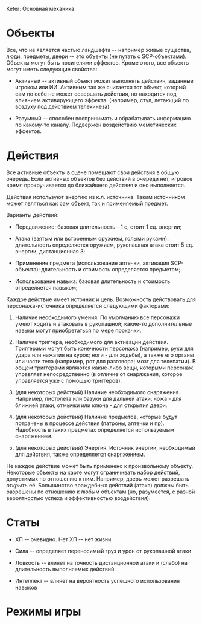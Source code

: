 Keter: Основная механика

# Объекты

Все, что не является частью ландшафта -- например живые существа, люди, предметы, двери -- это объекты (не путать с SCP-объектами). Объекты могут быть носителями эффектов. Кроме этого, все объекты могут иметь следующие свойства:

* Активный -- активный объект может выполнять действия, заданные игроком или ИИ. Активным так же считается тот объект, который сам по себе не может совершать действия, но находится под влиянием активирующего эффекта. (например, стул, летающий по воздуху под действием телекинеза)

* Разумный -- способен воспринимать и обрабатывать информацию по какому-то каналу. Подвержен воздействию меметических эффектов.

# Действия

Все активные объекты в сцене помещают свои действия в общую очередь. Если активных объектов без действий в очереди нет, игровое время прокручивается до ближайшего действия и оно выполняется.

Действия используют энергию из к.л. источника. Таким источником может являться как сам объект, так и применяемый предмет.

Варианты действий:

* Передвижение: базовая длительность - 1 с, стоит 1 ед. энергии;

* Атака (взятым или встроенным оружием, голыми руками): длительность определяется оружием, рукопашная атака стоит 5 ед. энергии, дистанционная 3;

* Применение предмета (использование аптечки, активация SCP-объекта): длительность и стоимость определяется предметом;

* Использование навыка: базовая длительность и стоимость определяется навыком;

Каждое действие имеет источник и цель. Возможность действовать для персонажа-источника определяется следующими факторами:

1. Наличие необходимого умения. По умолчанию все персонажи умеют ходить и атаковать в рукопашной; какие-то дополнительные навыки могут приобретаться по мере прокачки.

2. Наличие триггера, необходимого для активации действия. Триггерами могут быть конечности персонажа (например, руки для удара или нажатия на курок; ноги - для ходьбы), а также его органы или части тела (например, рот для разговора; мозг для телепатии). В общем триггерами являются какие-либо вещи, которыми персонаж управляет непосредственно (в отличие от снаряжения, которое управляется уже с помощью триггеров).

3. (для некоторых действий) Наличие необходимого снаряжения. Например, пистолета или базуки для дальней атаки, ножа - для ближней атаки, отмычки или ключа - для открытия двери.

4. (для некоторых действий) Наличие предметов, которые будут потрачены в процессе действия (патроны, аптечки и пр). Надобность в таких предметах определяется используемым снаряжением.

5. (для некоторых действий) Энергия. Источник энергии, необходимый для действия, также определяется снаряжением.

Не каждое действие может быть применено к произвольному объекту. Некоторые объекты на карте могут ограничивать набор действий, допустимых по отношению к ним. Например, дверь может разрешать *открыть* её. Большинство враждебных действий (атака) должны быть разрешены по отношению к любым объектам (но, разумеется, с разной вероятностью успеха и эффективностью воздействия).

# Статы

* ХП -- очевидно. Нет ХП -- нет жизни.

* Сила -- определяет переносимый груз и урон от рукопашной атаки

* Ловкость -- влияет на точность дистанционной атаки и (слабо) на длительность выполняемых действий.

* Интеллект -- влияет на вероятность успешного использования навыков

# Режимы игры

